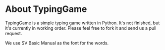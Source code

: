 # About TypingGame
TypingGame is a simple typing game written in Python.  It's not finished, but it's currently in working order.  Please feel free to fork it and send us a pull request.

We use SV Basic Manual as the font for the words.